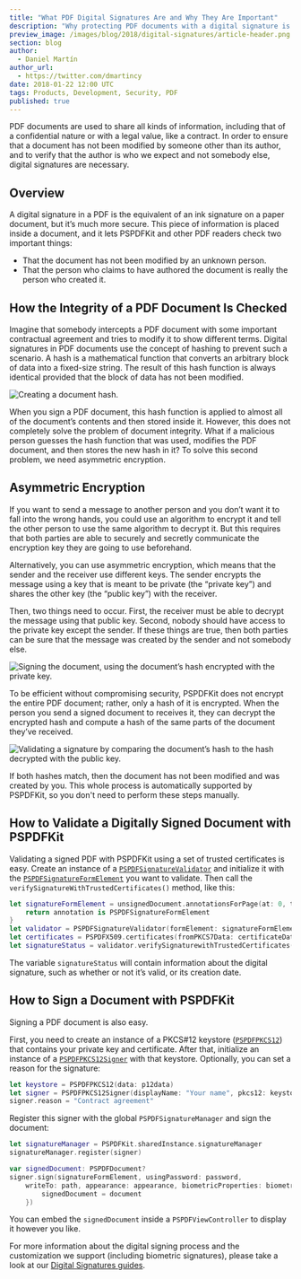 ```yaml
---
title: "What PDF Digital Signatures Are and Why They Are Important"
description: "Why protecting PDF documents with a digital signature is important and how PSPDFKit signs and validates a document."
preview_image: /images/blog/2018/digital-signatures/article-header.png
section: blog
author:
  - Daniel Martín
author_url:
  - https://twitter.com/dmartincy
date: 2018-01-22 12:00 UTC
tags: Products, Development, Security, PDF
published: true
---
```


PDF documents are used to share all kinds of information, including that of a confidential nature or with a legal value, like a contract. In order to ensure that a document has not been modified by someone other than its author, and to verify that the author is who we expect and not somebody else, digital signatures are necessary.

## Overview

A digital signature in a PDF is the equivalent of an ink signature on a paper document, but it’s much more secure. This piece of information is placed inside a document, and it lets PSPDFKit and other PDF readers check two important things:

- That the document has not been modified by an unknown person.
- That the person who claims to have authored the document is really the person who created it.

## How the Integrity of a PDF Document Is Checked

Imagine that somebody intercepts a PDF document with some important contractual agreement and tries to modify it to show different terms. Digital signatures in PDF documents use the concept of hashing to prevent such a scenario. A hash is a mathematical function that converts an arbitrary block of data into a fixed-size string. The result of this hash function is always identical provided that the block of data has not been modified.

![Creating a document hash.](/images/blog/2018/digital-signatures/hash-creation.png)

When you sign a PDF document, this hash function is applied to almost all of the document’s contents and then stored inside it. However, this does not completely solve the problem of document integrity. What if a malicious person guesses the hash function that was used, modifies the PDF document, and then stores the new hash in it? To solve this second problem, we need asymmetric encryption.

## Asymmetric Encryption

If you want to send a message to another person and you don’t want it to fall into the wrong hands, you could use an algorithm to encrypt it and tell the other person to use the same algorithm to decrypt it. But this requires that both parties are able to securely and secretly communicate the encryption key they are going to use beforehand.

Alternatively, you can use asymmetric encryption, which means that the sender and the receiver use different keys. The sender encrypts the message using a key that is meant to be private (the “private key”) and shares the other key (the “public key”) with the receiver.

Then, two things need to occur. First, the receiver must be able to decrypt the message using that public key. Second, nobody should have access to the private key except the sender. If these things are true, then both parties can be sure that the message was created by the sender and not somebody else.

![Signing the document, using the document’s hash encrypted with the private key.](/images/blog/2018/digital-signatures/document-signing.png)

To be efficient without compromising security, PSPDFKit does not encrypt the entire PDF document; rather, only a hash of it is encrypted. When the person you send a signed document to receives it, they can decrypt the encrypted hash and compute a hash of the same parts of the document they’ve received.

![Validating a signature by comparing the document’s hash to the hash decrypted with the public key.](/images/blog/2018/digital-signatures/signature-validation.png)

If both hashes match, then the document has not been modified and was created by you. This whole process is automatically supported by PSPDFKit, so you don't need to perform these steps manually.


## How to Validate a Digitally Signed Document with PSPDFKit

Validating a signed PDF with PSPDFKit using a set of trusted certificates is easy. Create an instance of a [`PSPDFSignatureValidator`](/api/ios/Classes/PSPDFSignatureValidator.html) and initialize it with the [`PSPDFSignatureFormElement`](/api/ios/Classes/PSPDFSignatureFormElement.html) you want to validate. Then call the `verifySignatureWithTrustedCertificates()` method, like this:

```swift
let signatureFormElement = unsignedDocument.annotationsForPage(at: 0, type: .widget)?.first { annotation -> Bool in
    return annotation is PSPDFSignatureFormElement
}
let validator = PSPDFSignatureValidator(formElement: signatureFormElement)
let certificates = PSPDFX509.certificates(fromPKCS7Data: certificateData)
let signatureStatus = validator.verifySignaturewithTrustedCertificates(certificates)
```

The variable `signatureStatus` will contain information about the digital signature, such as whether or not it’s valid, or its creation date.

## How to Sign a Document with PSPDFKit

Signing a PDF document is also easy.

First, you need to create an instance of a PKCS#12 keystore ([`PSPDFPKCS12`](/api/ios/Classes/PSPDFPKCS12.html)) that contains your private key and certificate. After that, initialize an instance of a [`PSPDFPKCS12Signer`](/api/ios/Classes/PSPDFPKCS12Signer.html) with that keystore. Optionally, you can set a reason for the signature:

```swift
let keystore = PSPDFPKCS12(data: p12data)
let signer = PSPDFPKCS12Signer(displayName: "Your name", pkcs12: keystore)
signer.reason = "Contract agreement"
```

Register this signer with the global `PSPDFSignatureManager` and sign the document:

```swift
let signatureManager = PSPDFKit.sharedInstance.signatureManager
signatureManager.register(signer)

var signedDocument: PSPDFDocument?
signer.sign(signatureFormElement, usingPassword: password,
    writeTo: path, appearance: appearance, biometricProperties: biometricProperties) { ...
        signedDocument = document
    })
```

You can embed the `signedDocument` inside a `PSPDFViewController` to display it however you like.

For more information about the digital signing process and the customization we support (including biometric signatures), please take a look at our [Digital Signatures guides](/guides/ios/current//features/digital-signatures/).
